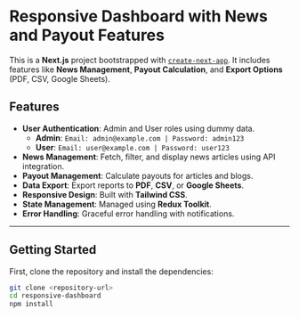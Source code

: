 # Responsive Dashboard with News and Payout Features

This is a **Next.js** project bootstrapped with [`create-next-app`](https://nextjs.org/docs/app/api-reference/cli/create-next-app). It includes features like **News Management**, **Payout Calculation**, and **Export Options** (PDF, CSV, Google Sheets).

## Features

- **User Authentication**: Admin and User roles using dummy data.  
  - **Admin**: `Email: admin@example.com | Password: admin123`  
  - **User**: `Email: user@example.com | Password: user123` 
- **News Management**: Fetch, filter, and display news articles using API integration.
- **Payout Management**: Calculate payouts for articles and blogs.
- **Data Export**: Export reports to **PDF**, **CSV**, or **Google Sheets**.
- **Responsive Design**: Built with **Tailwind CSS**.
- **State Management**: Managed using **Redux Toolkit**.
- **Error Handling**: Graceful error handling with notifications.

---

## Getting Started

First, clone the repository and install the dependencies:

```bash
git clone <repository-url>
cd responsive-dashboard
npm install
